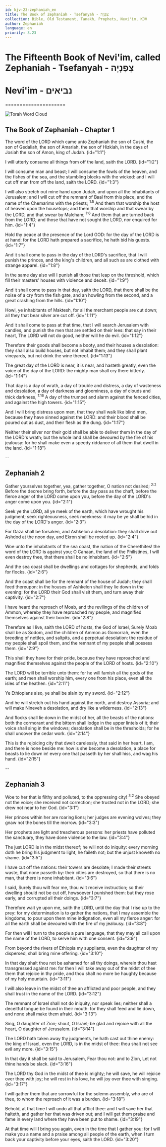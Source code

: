 ```yaml
---
id: kjv-23-zephaniah_en
title: The Book of Zephaniah - Tsefanyah - צְפַנְיָה
collection: Bible, Old Testament, Tanakh, Prophets, Nevi'im, KJV
author: Zephaniah
language: en
priority: 3.23
---
```


# The Fifteenth Book of Nevi'im, called Zephaniah - Tsefanyah - צְפַנְיָה
# Nevi'im - נביאים
=====================

![Torah Word Cloud](Hebrew_Bible_Wordle.png)


## The Book of Zephaniah - Chapter 1

The word of the LORD which came unto Zephaniah the son of Cushi, the son of Gedaliah, the son of Amariah, the son of Hizkiah, in the days of Josiah the son of Amon, king of Judah.  {id="1:1"}

I will utterly consume all things from off the land, saith the LORD.  {id="1:2"}

I will consume man and beast; I will consume the fowls of the heaven, and the fishes of the sea, and the stumbling blocks with the wicked: and I will cut off man from off the land, saith the LORD.  {id="1:3"}

I will also stretch out mine hand upon Judah, and upon all the inhabitants of Jerusalem; and I will cut off the remnant of Baal from this place, and the name of the Chemarims with the priests; <sup>1:5</sup> And them that worship the host of heaven upon the housetops; and them that worship and that swear by the LORD, and that swear by Malcham; <sup>1:6</sup> And them that are turned back from the LORD; and those that have not sought the LORD, nor enquired for him.  {id="1:4"}

Hold thy peace at the presence of the Lord GOD: for the day of the LORD is at hand: for the LORD hath prepared a sacrifice, he hath bid his guests.  {id="1:7"}

And it shall come to pass in the day of the LORD's sacrifice, that I will punish the princes, and the king's children, and all such as are clothed with strange apparel.  {id="1:8"}

In the same day also will I punish all those that leap on the threshold, which fill their masters' houses with violence and deceit.  {id="1:9"}

And it shall come to pass in that day, saith the LORD, that there shall be the noise of a cry from the fish gate, and an howling from the second, and a great crashing from the hills.  {id="1:10"}

Howl, ye inhabitants of Maktesh, for all the merchant people are cut down; all they that bear silver are cut off.  {id="1:11"}

And it shall come to pass at that time, that I will search Jerusalem with candles, and punish the men that are settled on their lees: that say in their heart, The LORD will not do good, neither will he do evil.  {id="1:12"}

Therefore their goods shall become a booty, and their houses a desolation: they shall also build houses, but not inhabit them; and they shall plant vineyards, but not drink the wine thereof.  {id="1:13"}

The great day of the LORD is near, it is near, and hasteth greatly, even the voice of the day of the LORD: the mighty man shall cry there bitterly.  {id="1:14"}

That day is a day of wrath, a day of trouble and distress, a day of wasteness and desolation, a day of darkness and gloominess, a day of clouds and thick darkness, <sup>1:16</sup> A day of the trumpet and alarm against the fenced cities, and against the high towers.  {id="1:15"}

And I will bring distress upon men, that they shall walk like blind men, because they have sinned against the LORD: and their blood shall be poured out as dust, and their flesh as the dung.  {id="1:17"}

Neither their silver nor their gold shall be able to deliver them in the day of the LORD's wrath; but the whole land shall be devoured by the fire of his jealousy: for he shall make even a speedy riddance of all them that dwell in the land.  {id="1:18"}

--

## Zephaniah 2

Gather yourselves together, yea, gather together, O nation not desired; <sup>2:2</sup> Before the decree bring forth, before the day pass as the chaff, before the fierce anger of the LORD come upon you, before the day of the LORD's anger come upon you.  {id="2:1"}

Seek ye the LORD, all ye meek of the earth, which have wrought his judgment; seek righteousness, seek meekness: it may be ye shall be hid in the day of the LORD's anger.  {id="2:3"}

For Gaza shall be forsaken, and Ashkelon a desolation: they shall drive out Ashdod at the noon day, and Ekron shall be rooted up.  {id="2:4"}

Woe unto the inhabitants of the sea coast, the nation of the Cherethites! the word of the LORD is against you; O Canaan, the land of the Philistines, I will even destroy thee, that there shall be no inhabitant.  {id="2:5"}

And the sea coast shall be dwellings and cottages for shepherds, and folds for flocks.  {id="2:6"}

And the coast shall be for the remnant of the house of Judah; they shall feed thereupon: in the houses of Ashkelon shall they lie down in the evening: for the LORD their God shall visit them, and turn away their captivity.  {id="2:7"}

I have heard the reproach of Moab, and the revilings of the children of Ammon, whereby they have reproached my people, and magnified themselves against their border.  {id="2:8"}

Therefore as I live, saith the LORD of hosts, the God of Israel, Surely Moab shall be as Sodom, and the children of Ammon as Gomorrah, even the breeding of nettles, and saltpits, and a perpetual desolation: the residue of my people shall spoil them, and the remnant of my people shall possess them.  {id="2:9"}

This shall they have for their pride, because they have reproached and magnified themselves against the people of the LORD of hosts.  {id="2:10"}

The LORD will be terrible unto them: for he will famish all the gods of the earth; and men shall worship him, every one from his place, even all the isles of the heathen.  {id="2:11"}

Ye Ethiopians also, ye shall be slain by my sword.  {id="2:12"}

And he will stretch out his hand against the north, and destroy Assyria; and will make Nineveh a desolation, and dry like a wilderness.  {id="2:13"}

And flocks shall lie down in the midst of her, all the beasts of the nations: both the cormorant and the bittern shall lodge in the upper lintels of it; their voice shall sing in the windows; desolation shall be in the thresholds; for he shall uncover the cedar work.  {id="2:14"}

This is the rejoicing city that dwelt carelessly, that said in her heart, I am, and there is none beside me: how is she become a desolation, a place for beasts to lie down in! every one that passeth by her shall hiss, and wag his hand.  {id="2:15"}

--

## Zephaniah 3

Woe to her that is filthy and polluted, to the oppressing city! <sup>3:2</sup> She obeyed not the voice; she received not correction; she trusted not in the LORD; she drew not near to her God.  {id="3:1"}

Her princes within her are roaring lions; her judges are evening wolves; they gnaw not the bones till the morrow.  {id="3:3"}

Her prophets are light and treacherous persons: her priests have polluted the sanctuary, they have done violence to the law.  {id="3:4"}

The just LORD is in the midst thereof; he will not do iniquity: every morning doth he bring his judgment to light, he faileth not; but the unjust knoweth no shame.  {id="3:5"}

I have cut off the nations: their towers are desolate; I made their streets waste, that none passeth by: their cities are destroyed, so that there is no man, that there is none inhabitant.  {id="3:6"}

I said, Surely thou wilt fear me, thou wilt receive instruction; so their dwelling should not be cut off, howsoever I punished them: but they rose early, and corrupted all their doings.  {id="3:7"}

Therefore wait ye upon me, saith the LORD, until the day that I rise up to the prey: for my determination is to gather the nations, that I may assemble the kingdoms, to pour upon them mine indignation, even all my fierce anger: for all the earth shall be devoured with the fire of my jealousy.  {id="3:8"}

For then will I turn to the people a pure language, that they may all call upon the name of the LORD, to serve him with one consent.  {id="3:9"}

From beyond the rivers of Ethiopia my suppliants, even the daughter of my dispersed, shall bring mine offering.  {id="3:10"}

In that day shalt thou not be ashamed for all thy doings, wherein thou hast transgressed against me: for then I will take away out of the midst of thee them that rejoice in thy pride, and thou shalt no more be haughty because of my holy mountain.  {id="3:11"}

I will also leave in the midst of thee an afflicted and poor people, and they shall trust in the name of the LORD.  {id="3:12"}

The remnant of Israel shall not do iniquity, nor speak lies; neither shall a deceitful tongue be found in their mouth: for they shall feed and lie down, and none shall make them afraid.  {id="3:13"}

Sing, O daughter of Zion; shout, O Israel; be glad and rejoice with all the heart, O daughter of Jerusalem.  {id="3:14"}

The LORD hath taken away thy judgments, he hath cast out thine enemy: the king of Israel, even the LORD, is in the midst of thee: thou shalt not see evil any more.  {id="3:15"}

In that day it shall be said to Jerusalem, Fear thou not: and to Zion, Let not thine hands be slack.  {id="3:16"}

The LORD thy God in the midst of thee is mighty; he will save, he will rejoice over thee with joy; he will rest in his love, he will joy over thee with singing.  {id="3:17"}

I will gather them that are sorrowful for the solemn assembly, who are of thee, to whom the reproach of it was a burden.  {id="3:18"}

Behold, at that time I will undo all that afflict thee: and I will save her that halteth, and gather her that was driven out; and I will get them praise and fame in every land where they have been put to shame.  {id="3:19"}

At that time will I bring you again, even in the time that I gather you: for I will make you a name and a praise among all people of the earth, when I turn back your captivity before your eyes, saith the LORD.  {id="3:20"}

